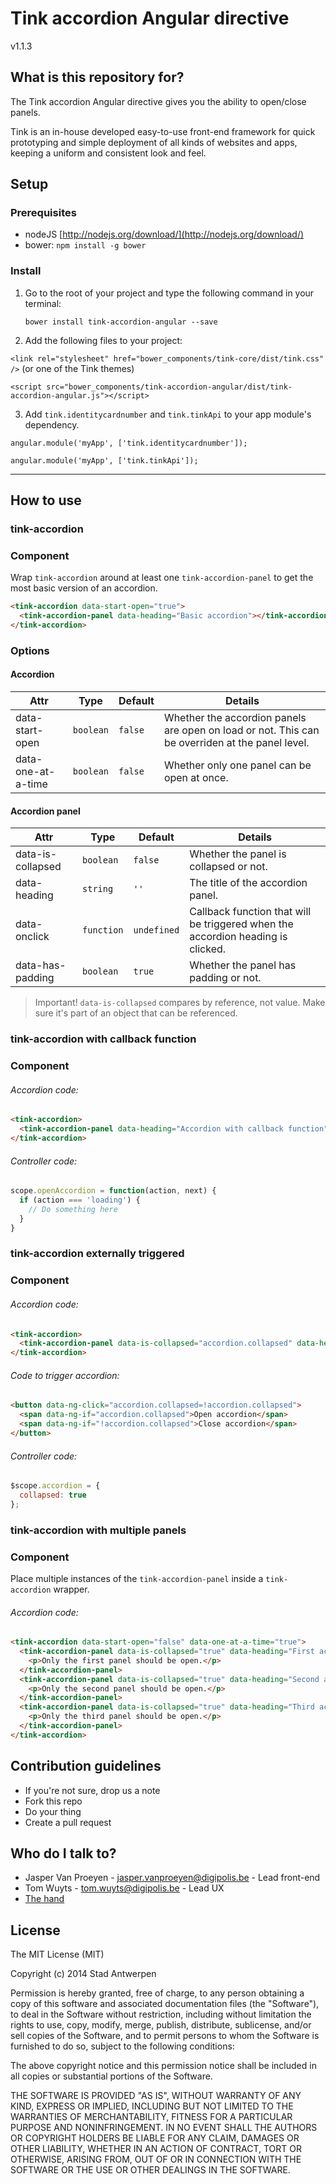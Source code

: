 # Tink accordion Angular directive

v1.1.3

## What is this repository for?

The Tink accordion Angular directive gives you the ability to open/close panels.

Tink is an in-house developed easy-to-use front-end framework for quick prototyping and simple deployment of all kinds of websites and apps, keeping a uniform and consistent look and feel.

## Setup

### Prerequisites

* nodeJS [http://nodejs.org/download/](http://nodejs.org/download/)
* bower: `npm install -g bower`

### Install

1. Go to the root of your project and type the following command in your terminal:

   `bower install tink-accordion-angular --save`

2. Add the following files to your project:

  `<link rel="stylesheet" href="bower_components/tink-core/dist/tink.css" />` (or one of the Tink themes)

  `<script src="bower_components/tink-accordion-angular/dist/tink-accordion-angular.js"></script>`

3. Add `tink.identitycardnumber` and `tink.tinkApi` to your app module's dependency.

  `angular.module('myApp', ['tink.identitycardnumber']);`

  `angular.module('myApp', ['tink.tinkApi']);`


----------


## How to use

### tink-accordion

### Component

Wrap `tink-accordion` around at least one `tink-accordion-panel` to get the most basic version of an accordion.

```html
<tink-accordion data-start-open="true">
  <tink-accordion-panel data-heading="Basic accordion"></tink-accordion-panel>
</tink-accordion>
```

### Options

#### Accordion

Attr | Type | Default | Details
--- | --- | --- | ---
data-start-open | `boolean` | `false` | Whether the accordion panels are open on load or not. This can be overriden at the panel level.
data-one-at-a-time | `boolean` | `false` | Whether only one panel can be open at once.

#### Accordion panel

Attr | Type | Default | Details
--- | --- | --- | ---
data-is-collapsed | `boolean` | `false` | Whether the panel is collapsed or not.
data-heading | `string` | `''` | The title of the accordion panel.
data-onclick | `function` | `undefined` | Callback function that will be triggered when the accordion heading is clicked.
data-has-padding | `boolean` | `true` | Whether the panel has padding or not.

> Important! `data-is-collapsed` compares by reference, not value. Make sure it's part of an object that can be referenced.


### tink-accordion with callback function

### Component

###### Accordion code: ######
```html
<tink-accordion>
  <tink-accordion-panel data-heading="Accordion with callback function" data-onclick="openAccordion"></tink-accordion-panel>
</tink-accordion>
```

###### Controller code: ######
```javascript
scope.openAccordion = function(action, next) {
  if (action === 'loading') {
    // Do something here
  }
}
```

### tink-accordion externally triggered

### Component

###### Accordion code: ######
```html
<tink-accordion>
  <tink-accordion-panel data-is-collapsed="accordion.collapsed" data-heading="Externally triggered accordion"></tink-accordion-panel>
</tink-accordion>
```

###### Code to trigger accordion: ######
```html
<button data-ng-click="accordion.collapsed=!accordion.collapsed">
  <span data-ng-if="accordion.collapsed">Open accordion</span>
  <span data-ng-if="!accordion.collapsed">Close accordion</span>
</button>
```

###### Controller code: ######
```javascript
$scope.accordion = {
  collapsed: true
};
```

### tink-accordion with multiple panels

### Component

Place multiple instances of the `tink-accordion-panel` inside a `tink-accordion` wrapper.

###### Accordion code: ######
```html
<tink-accordion data-start-open="false" data-one-at-a-time="true">
  <tink-accordion-panel data-is-collapsed="true" data-heading="First accordion panel">
    <p>Only the first panel should be open.</p>
  </tink-accordion-panel>
  <tink-accordion-panel data-is-collapsed="true" data-heading="Second accordion panel">
    <p>Only the second panel should be open.</p>
  </tink-accordion-panel>
  <tink-accordion-panel data-is-collapsed="true" data-heading="Third accordion panel">
    <p>Only the third panel should be open.</p>
  </tink-accordion-panel>
</tink-accordion>
```

## Contribution guidelines

* If you're not sure, drop us a note
* Fork this repo
* Do your thing
* Create a pull request

## Who do I talk to?

* Jasper Van Proeyen - jasper.vanproeyen@digipolis.be - Lead front-end
* Tom Wuyts - tom.wuyts@digipolis.be - Lead UX
* [The hand](https://www.youtube.com/watch?v=_O-QqC9yM28)

## License

The MIT License (MIT)

Copyright (c) 2014 Stad Antwerpen

Permission is hereby granted, free of charge, to any person obtaining a copy
of this software and associated documentation files (the "Software"), to deal
in the Software without restriction, including without limitation the rights
to use, copy, modify, merge, publish, distribute, sublicense, and/or sell
copies of the Software, and to permit persons to whom the Software is
furnished to do so, subject to the following conditions:

The above copyright notice and this permission notice shall be included in all
copies or substantial portions of the Software.

THE SOFTWARE IS PROVIDED "AS IS", WITHOUT WARRANTY OF ANY KIND, EXPRESS OR
IMPLIED, INCLUDING BUT NOT LIMITED TO THE WARRANTIES OF MERCHANTABILITY,
FITNESS FOR A PARTICULAR PURPOSE AND NONINFRINGEMENT. IN NO EVENT SHALL THE
AUTHORS OR COPYRIGHT HOLDERS BE LIABLE FOR ANY CLAIM, DAMAGES OR OTHER
LIABILITY, WHETHER IN AN ACTION OF CONTRACT, TORT OR OTHERWISE, ARISING FROM,
OUT OF OR IN CONNECTION WITH THE SOFTWARE OR THE USE OR OTHER DEALINGS IN THE
SOFTWARE.
